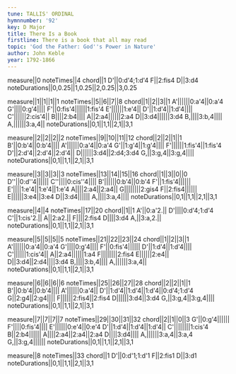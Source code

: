 ```yaml
---
tune: TALLIS' ORDINAL
hymnnumber: '92'
key: D Major
title: There Is a Book
firstline: There is a book that all may read
topic: 'God the Father: God''s Power in Nature'
author: John Keble
year: 1792-1866
---
```

measure||0
noteTimes||4
chord||1
D'||0:d'4;1:d'4
F||2:fis4
D||3:d4
noteDurations||0,0.25||1,0.25||2,0.25||3,0.25

measure||1||1||1||1
noteTimes||5||6||7||8
chord||1||2||3||1
A'||||||0:a'4||0:a'4
G'||||0:g'4||||
F'||0:fis'4||||||1:fis'4
E'||||||1:e'4||
D'||1:d'4||1:d'4||||
C'||||||2:cis'4||
B||||2:b4||||
A||2:a4||||||2:a4
D||3:d4||||||3:d4
B,||||3:b,4||||
A,||||||3:a,4||
noteDurations||0,1||1,1||2,1||3,1

measure||2||2||2||2
noteTimes||9||10||11||12
chord||2||2||1||1
B'||0:b'4||0:b'4||||
A'||||||0:a'4||0:a'4
G'||1:g'4||1:g'4||||
F'||||||1:fis'4||1:fis'4
D'||2:d'4||2:d'4||2:d'4||
D||||||3:d4||2:d4;3:d4
G,||3:g,4||3:g,4||||
noteDurations||0,1||1,1||2,1||3,1

measure||3||3||3||3
noteTimes||13||14||15||16
chord||1||3||0||0
D''||0:d''4||||||
C''||||0:cis''4||||
B'||||||0:b'4||0:b'4
F'||1:fis'4||||||
E'||||1:e'4||1:e'4||1:e'4
A||||2:a4||2:a4||
G||||||||2:gis4
F||2:fis4||||||
E||||||3:e4||3:e4
D||3:d4||||||
A,||||3:a,4||||
noteDurations||0,1||1,1||2,1||3,1

measure||4||4
noteTimes||17||20
chord||1||1
A'||0:a'2.||
D'||||0:d'4;1:d'4
C'||1:cis'2.||
A||2:a2.||
F||||2:fis4
D||||3:d4
A,||3:a,2.||
noteDurations||0,1||1,1||2,1||3,1

measure||5||5||5||5
noteTimes||21||22||23||24
chord||1||2||3||1
A'||||||0:a'4||0:a'4
G'||||0:g'4||||
F'||0:fis'4||||||
D'||1:d'4||1:d'4||||
C'||||||1:cis'4||
A||2:a4||||||1:a4
F||||||||2:fis4
E||||||2:e4||
D||3:d4||2:d4||||3:d4
B,||||3:b,4||||
A,||||||3:a,4||
noteDurations||0,1||1,1||2,1||3,1

measure||6||6||6||6
noteTimes||25||26||27||28
chord||2||2||1||1
B'||0:b'4||0:b'4||||
A'||||||0:a'4||
D'||1:d'4||1:d'4||1:d'4||0:d'4;1:d'4
G||2:g4||2:g4||||
F||||||2:fis4||2:fis4
D||||||3:d4||3:d4
G,||3:g,4||3:g,4||||
noteDurations||0,1||1,1||2,1||3,1

measure||7||7||7||7
noteTimes||29||30||31||32
chord||2||1||0||3
G'||0:g'4||||||
F'||||0:fis'4||||
E'||||||0:e'4||0:e'4
D'||1:d'4||1:d'4||1:d'4||
C'||||||||1:cis'4
B||2:b4||||||
A||||2:a4||2:a4||2:a4
D||||3:d4||||
A,||||||3:a,4||3:a,4
G,||3:g,4||||||
noteDurations||0,1||1,1||2,1||3,1

measure||8
noteTimes||33
chord||1
D'||0:d'1;1:d'1
F||2:fis1
D||3:d1
noteDurations||0,1||1,1||2,1||3,1

